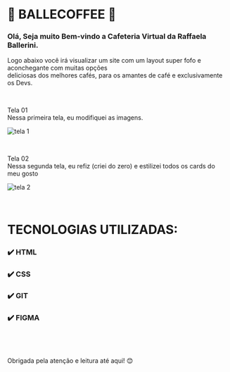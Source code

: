 <h1>🧋 BALLECOFFEE 🧋</h1>
<h3> Olá, Seja muito Bem-vindo a Cafeteria Virtual da Raffaela Ballerini.</h3>
<p> Logo abaixo você irá visualizar um site com um layout super fofo e aconchegante com muitas opções <br> 
  deliciosas dos melhores cafés, para os amantes de café e exclusivamente os Devs. </p>

<br>
<p> Tela 01 <br>
  Nessa primeira tela, eu modifiquei as imagens. </p>

![tela 1](https://github.com/julianemayara/BalleCoffee/assets/80775242/11af2d1a-d2d0-4655-8619-a553f2e58213)

<br>
<p> Tela 02 <br>
Nessa segunda tela, eu refiz (criei do zero) e estilizei todos os cards do meu gosto </p>

![tela 2](https://github.com/julianemayara/BalleCoffee/assets/80775242/9c509ab3-fa4b-48e3-a86d-315187f17f59)

<br>
<h1> TECNOLOGIAS UTILIZADAS: </h1>
<h3> ✔️ HTML </h3>
<h3> ✔️ CSS </h3>
<h3> ✔️ GIT </h3>
<h3> ✔️ FIGMA </h3>

<br>
<h1></h1>
<p> Obrigada pela atenção e leitura até aqui! 😊 </p>
